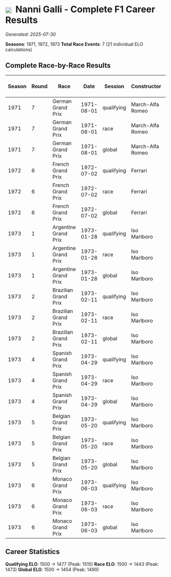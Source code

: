 # <img src="https://upload.wikimedia.org/wikipedia/commons/0/03/Flag_of_Italy.svg" alt="Italy" width="20" height="auto" style="vertical-align: middle; margin-right: 5px;" onerror="this.outerHTML='🇮🇹'; this.style.marginRight='5px';"/> Nanni Galli - Complete F1 Career Results

*Generated: 2025-07-30*

**Seasons**: 1971, 1972, 1973
**Total Race Events**: 7 (21 individual ELO calculations)

## Complete Race-by-Race Results

| Season | Round | Race | Date | Session | Constructor | Position | Starting ELO | ELO Change | Final ELO | Teammate | Teammate Position | Teammate Starting ELO | Teammate ELO Change | Teammate Final ELO |
|--------|-------|------|------|---------|-------------|----------|--------------|------------|-----------|----------|-------------------|----------------------|---------------------|-------------------|
| 1971 | 7 | German Grand Prix | 1971-08-01 | qualifying | March-Alfa Romeo | 21 | 1500 | -35 | 1465 | <img src="https://upload.wikimedia.org/wikipedia/commons/0/03/Flag_of_Italy.svg" alt="Italy" width="20" height="auto" style="vertical-align: middle; margin-right: 5px;" onerror="this.outerHTML='🇮🇹'; this.style.marginRight='5px';"/> Andrea de Adamich | 20 | N/A | N/A | N/A |
| 1971 | 7 | German Grand Prix | 1971-08-01 | race | March-Alfa Romeo | 12 | 1500 | N/A | 1500 | <img src="https://upload.wikimedia.org/wikipedia/commons/0/03/Flag_of_Italy.svg" alt="Italy" width="20" height="auto" style="vertical-align: middle; margin-right: 5px;" onerror="this.outerHTML='🇮🇹'; this.style.marginRight='5px';"/> Andrea de Adamich | DNF | N/A | N/A | N/A |
| 1971 | 7 | German Grand Prix | 1971-08-01 | global | March-Alfa Romeo | Q:21/R:12 | 1500 | -10 | 1490 | <img src="https://upload.wikimedia.org/wikipedia/commons/0/03/Flag_of_Italy.svg" alt="Italy" width="20" height="auto" style="vertical-align: middle; margin-right: 5px;" onerror="this.outerHTML='🇮🇹'; this.style.marginRight='5px';"/> Andrea de Adamich | Q:20/R:DNF | N/A | N/A | N/A |
| 1972 | 6 | French Grand Prix | 1972-07-02 | qualifying | Ferrari | 19 | 1465 | -27 | 1438 | Jacky Ickx | 4 | N/A | N/A | N/A |
| 1972 | 6 | French Grand Prix | 1972-07-02 | race | Ferrari | 13 | 1500 | -27 | 1473 | Jacky Ickx | 11 | N/A | N/A | N/A |
| 1972 | 6 | French Grand Prix | 1972-07-02 | global | Ferrari | Q:19/R:13 | 1490 | -27 | 1463 | Jacky Ickx | Q:4/R:11 | N/A | N/A | N/A |
| 1973 | 1 | Argentine Grand Prix | 1973-01-28 | qualifying | Iso Marlboro | 16 | 1438 | +38 | 1476 | <img src="https://upload.wikimedia.org/wikipedia/commons/3/3e/Flag_of_New_Zealand.svg" alt="New Zealand" width="20" height="auto" style="vertical-align: middle; margin-right: 5px;" onerror="this.outerHTML='🇳🇿'; this.style.marginRight='5px';"/> Howden Ganley | 19 | N/A | N/A | N/A |
| 1973 | 1 | Argentine Grand Prix | 1973-01-28 | race | Iso Marlboro | DNF | 1473 | N/A | 1473 | <img src="https://upload.wikimedia.org/wikipedia/commons/3/3e/Flag_of_New_Zealand.svg" alt="New Zealand" width="20" height="auto" style="vertical-align: middle; margin-right: 5px;" onerror="this.outerHTML='🇳🇿'; this.style.marginRight='5px';"/> Howden Ganley | DNF | N/A | N/A | N/A |
| 1973 | 1 | Argentine Grand Prix | 1973-01-28 | global | Iso Marlboro | Q:16/R:DNF | 1463 | +11 | 1474 | <img src="https://upload.wikimedia.org/wikipedia/commons/3/3e/Flag_of_New_Zealand.svg" alt="New Zealand" width="20" height="auto" style="vertical-align: middle; margin-right: 5px;" onerror="this.outerHTML='🇳🇿'; this.style.marginRight='5px';"/> Howden Ganley | Q:19/R:DNF | N/A | N/A | N/A |
| 1973 | 2 | Brazilian Grand Prix | 1973-02-11 | qualifying | Iso Marlboro | 18 | 1476 | -33 | 1442 | <img src="https://upload.wikimedia.org/wikipedia/commons/3/3e/Flag_of_New_Zealand.svg" alt="New Zealand" width="20" height="auto" style="vertical-align: middle; margin-right: 5px;" onerror="this.outerHTML='🇳🇿'; this.style.marginRight='5px';"/> Howden Ganley | 14 | N/A | N/A | N/A |
| 1973 | 2 | Brazilian Grand Prix | 1973-02-11 | race | Iso Marlboro | 9 | 1473 | -30 | 1443 | <img src="https://upload.wikimedia.org/wikipedia/commons/3/3e/Flag_of_New_Zealand.svg" alt="New Zealand" width="20" height="auto" style="vertical-align: middle; margin-right: 5px;" onerror="this.outerHTML='🇳🇿'; this.style.marginRight='5px';"/> Howden Ganley | 7 | N/A | N/A | N/A |
| 1973 | 2 | Brazilian Grand Prix | 1973-02-11 | global | Iso Marlboro | Q:18/R:9 | 1474 | -31 | 1444 | <img src="https://upload.wikimedia.org/wikipedia/commons/3/3e/Flag_of_New_Zealand.svg" alt="New Zealand" width="20" height="auto" style="vertical-align: middle; margin-right: 5px;" onerror="this.outerHTML='🇳🇿'; this.style.marginRight='5px';"/> Howden Ganley | Q:14/R:7 | N/A | N/A | N/A |
| 1973 | 4 | Spanish Grand Prix | 1973-04-29 | qualifying | Iso Marlboro | 20 | 1442 | +40 | 1482 | <img src="https://upload.wikimedia.org/wikipedia/commons/3/3e/Flag_of_New_Zealand.svg" alt="New Zealand" width="20" height="auto" style="vertical-align: middle; margin-right: 5px;" onerror="this.outerHTML='🇳🇿'; this.style.marginRight='5px';"/> Howden Ganley | 21 | N/A | N/A | N/A |
| 1973 | 4 | Spanish Grand Prix | 1973-04-29 | race | Iso Marlboro | DNF | 1443 | N/A | 1443 | <img src="https://upload.wikimedia.org/wikipedia/commons/3/3e/Flag_of_New_Zealand.svg" alt="New Zealand" width="20" height="auto" style="vertical-align: middle; margin-right: 5px;" onerror="this.outerHTML='🇳🇿'; this.style.marginRight='5px';"/> Howden Ganley | DNF | N/A | N/A | N/A |
| 1973 | 4 | Spanish Grand Prix | 1973-04-29 | global | Iso Marlboro | Q:20/R:DNF | 1444 | +12 | 1456 | <img src="https://upload.wikimedia.org/wikipedia/commons/3/3e/Flag_of_New_Zealand.svg" alt="New Zealand" width="20" height="auto" style="vertical-align: middle; margin-right: 5px;" onerror="this.outerHTML='🇳🇿'; this.style.marginRight='5px';"/> Howden Ganley | Q:21/R:DNF | N/A | N/A | N/A |
| 1973 | 5 | Belgian Grand Prix | 1973-05-20 | qualifying | Iso Marlboro | 17 | 1482 | +33 | 1515 | <img src="https://upload.wikimedia.org/wikipedia/commons/3/3e/Flag_of_New_Zealand.svg" alt="New Zealand" width="20" height="auto" style="vertical-align: middle; margin-right: 5px;" onerror="this.outerHTML='🇳🇿'; this.style.marginRight='5px';"/> Howden Ganley | 21 | N/A | N/A | N/A |
| 1973 | 5 | Belgian Grand Prix | 1973-05-20 | race | Iso Marlboro | DNF | 1443 | N/A | 1443 | <img src="https://upload.wikimedia.org/wikipedia/commons/3/3e/Flag_of_New_Zealand.svg" alt="New Zealand" width="20" height="auto" style="vertical-align: middle; margin-right: 5px;" onerror="this.outerHTML='🇳🇿'; this.style.marginRight='5px';"/> Howden Ganley | DNF | N/A | N/A | N/A |
| 1973 | 5 | Belgian Grand Prix | 1973-05-20 | global | Iso Marlboro | Q:17/R:DNF | 1456 | +10 | 1465 | <img src="https://upload.wikimedia.org/wikipedia/commons/3/3e/Flag_of_New_Zealand.svg" alt="New Zealand" width="20" height="auto" style="vertical-align: middle; margin-right: 5px;" onerror="this.outerHTML='🇳🇿'; this.style.marginRight='5px';"/> Howden Ganley | Q:21/R:DNF | N/A | N/A | N/A |
| 1973 | 6 | Monaco Grand Prix | 1973-06-03 | qualifying | Iso Marlboro | 21 | 1515 | -37 | 1477 | <img src="https://upload.wikimedia.org/wikipedia/commons/3/3e/Flag_of_New_Zealand.svg" alt="New Zealand" width="20" height="auto" style="vertical-align: middle; margin-right: 5px;" onerror="this.outerHTML='🇳🇿'; this.style.marginRight='5px';"/> Howden Ganley | 10 | N/A | N/A | N/A |
| 1973 | 6 | Monaco Grand Prix | 1973-06-03 | race | Iso Marlboro | DNF | 1443 | N/A | 1443 | <img src="https://upload.wikimedia.org/wikipedia/commons/3/3e/Flag_of_New_Zealand.svg" alt="New Zealand" width="20" height="auto" style="vertical-align: middle; margin-right: 5px;" onerror="this.outerHTML='🇳🇿'; this.style.marginRight='5px';"/> Howden Ganley | DNF | N/A | N/A | N/A |
| 1973 | 6 | Monaco Grand Prix | 1973-06-03 | global | Iso Marlboro | Q:21/R:DNF | 1465 | -11 | 1454 | <img src="https://upload.wikimedia.org/wikipedia/commons/3/3e/Flag_of_New_Zealand.svg" alt="New Zealand" width="20" height="auto" style="vertical-align: middle; margin-right: 5px;" onerror="this.outerHTML='🇳🇿'; this.style.marginRight='5px';"/> Howden Ganley | Q:10/R:DNF | N/A | N/A | N/A |

## Career Statistics

**Qualifying ELO**: 1500 → 1477 (Peak: 1515)
**Race ELO**: 1500 → 1443 (Peak: 1473)
**Global ELO**: 1500 → 1454 (Peak: 1490)
